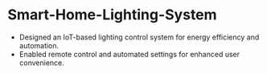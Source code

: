 # Smart-Home-Lighting-System
- Designed an IoT-based lighting control system for energy efficiency and automation.
- Enabled remote control and automated settings for enhanced user convenience.
